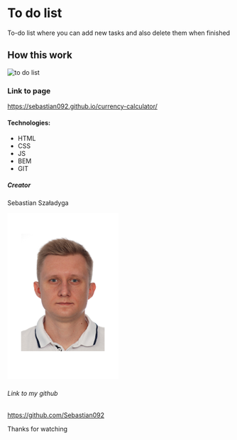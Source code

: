 # To do list
To-do list where you can add new tasks and also delete them when finished

## How this work
![to do list](https://user-images.githubusercontent.com/120946080/211400318-1058b29c-c216-41c8-afee-ad5de9061070.gif)

### Link to page
https://sebastian092.github.io/currency-calculator/

#### Technologies:
- HTML
- CSS
- JS
- BEM
- GIT

##### Creator 
Sebastian Szaładyga

<img src="images/Sebastian.jpg" width="250">

###### Link to my github
https://github.com/Sebastian092

Thanks for watching
